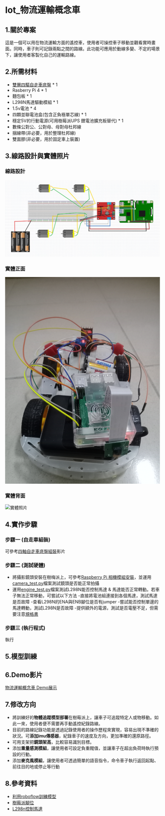 # Iot_物流運輸概念車
## 1.關於專案
這是一個可以用在物流運輸方面的遙控車，使用者可操控車子移動並觀看實時畫面。同時，車子則可記錄兩點之間的路線。此功能可應用於動線多變、不定的場景下，讓使用者客製化自己的運輸路線。
## 2.所需材料
- [雙層四驅自走車底盤](https://www.tenlong.com.tw/products/10241289256) * 1
- Rasberry Pi 4 * 1
- 麵包板 * 1
- L298N馬達驅動模組 * 1
- 1.5v電池 * 4
- 四顆並聯電池盒(包含正負極單芯線) * 1
- 穩定5V的行動電源(可用樹莓派UPS 鋰電池擴充板替代) * 1
- 數條公對公、公對母、母對母杜邦線
- 捆線帶(非必要，用於整理杜邦線)
- 雙面膠(非必要，用於固定車上裝置)
## 3.線路設計與實體照片
### 線路設計
![線路設計](image/l298n與馬達.jpg)
### 實體正面
![實體照片](image/實體正面.jpg)
### 實體背面
![實體照片](image/實體背面.jpg)
## 4.實作步驟
### 步驟一 (自走車組裝)
可參考[四軸自走車底盤組裝](https://www.youtube.com/watch?v=qmBYOK8da6Y&ab_channel=Yung-ChenChou)影片
### 步驟二 (測試硬體)
- 將攝影鏡頭安裝在樹梅派上，可參考[Raspberry Pi 相機模組安裝](https://blog.wuct.me/raspberry-pi-100abbe7a1fd)，並運用[camera_test.py](code/camera_test.py)檔案測試鏡頭是否能正常拍攝
- 運用[engine_test.py](code/engine_test.py)檔案測試L298N能否控制馬達 & 馬達能否正常轉動。若車子無法正常移動，可嘗試以下方法
  -直接將電池組連接到各個馬達，測試馬達是否故障
  -查看L298N的ENA與ENB腳位是否有jumper
  -嘗試能否控制單邊的馬達轉動，測試L298N是否故障
  -提供額外的電源，測試是否電壓不足，但需要注意[規格書](chrome-extension://efaidnbmnnnibpcajpcglclefindmkaj/http://www.pu-yang.com.tw/media/products/0731191001406789695.pdf)
### 步驟三 (執行程式)
執行
## 5.模型訓練

## 6.Demo影片
[物流運輸概念車 Demo展示](https://youtu.be/6LKaLzW9TY4)
## 7.修改方向
- 將訓練好的**物體追蹤模型部署**在樹莓派上，讓車子可追蹤特定人或物移動。如此一來，使用者便不需要再手動遙控紀錄路線。
- 目前的路線記錄功能是透過記錄使用者的操作歷程來實現，容易出現不準確的狀況。可**添加imu傳感器**，紀錄車子的速度及方向，更加準確的還原路徑。
- 可用支架把**鏡頭架高**，比較容易識別目標。
- 添加**重量感測模組**，讓使用者可設定負重閥值，並讓車子在超出負荷時執行預設的行動。
- 添加**麥克風模組**，讓使用者可透過簡單的語音指令，命令車子執行返回起點、前往目的地或停止等行動
## 8.參考資料
- [利用roboflow訓練模型](https://medium.com/@andy6804tw/%E5%BF%AB%E9%80%9F%E4%B8%8A%E6%89%8Byolo-%E5%88%A9%E7%94%A8-roboflow-%E5%92%8C-ultralytics-hub-%E5%AE%8C%E6%88%90%E6%A8%A1%E5%9E%8B%E8%A8%93%E7%B7%B4%E8%88%87%E7%AE%A1%E7%90%86-%E4%B8%8A-37acd110a8a0)
- [樹莓派腳位](https://pinout.xyz/)
- [L298n控制馬達](https://atceiling.blogspot.com/2021/04/raspberry-pi-pico10l298n.html#google_vignette)
